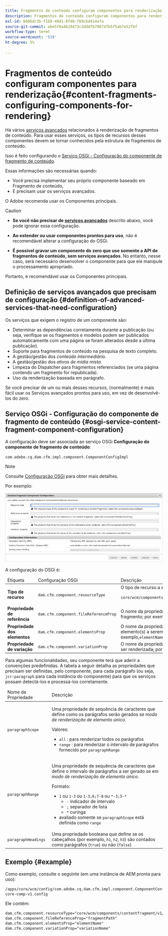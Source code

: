 ```yaml
---
title: Fragmentos de conteúdo configuram componentes para renderização
description: Fragmentos de conteúdo configuram componentes para renderização
exl-id: 6606dc3b-f1b8-4941-8fd0-f69cbd414afa
source-git-commit: abe5f8a4b19473c3dddfb79674fb5f5ab7e52fbf
workflow-type: tm+mt
source-wordcount: '519'
ht-degree: 5%

---
```


# Fragmentos de conteúdo configuram componentes para renderização{#content-fragments-configuring-components-for-rendering}

Há vários [serviços avançados](#definition-of-advanced-services-that-need-configuration) relacionados à renderização de fragmentos de conteúdo. Para usar esses serviços, os tipos de recursos desses componentes devem se tornar conhecidos pela estrutura de fragmentos de conteúdo.

Isso é feito configurando o [Serviço OSGi - Configuração do componente de fragmento de conteúdo](#osgi-service-content-fragment-component-configuration).

Essas informações são necessárias quando:

* Você precisa implementar seu próprio componente baseado em Fragmento de conteúdo,
* E precisam usar os serviços avançados.

O Adobe recomenda usar os Componentes principais.

>[!CAUTION]
>
>* **Se você não precisar de [serviços avançados](#definition-of-advanced-services-that-need-configuration)** descrito abaixo, você pode ignorar essa configuração.
>
>* **Ao estender ou usar componentes prontos para uso**, não é recomendável alterar a configuração do OSGi.
>
>* **É possível gravar um componente do zero que use somente a API de fragmentos de conteúdo, sem serviços avançados**. No entanto, nesse caso, será necessário desenvolver o componente para que ele manipule o processamento apropriado.
>
>Portanto, é recomendável usar os Componentes principais.

## Definição de serviços avançados que precisam de configuração {#definition-of-advanced-services-that-need-configuration}

Os serviços que exigem o registro de um componente são:

* Determinar as dependências corretamente durante a publicação (ou seja, verifique se os fragmentos e modelos podem ser publicados automaticamente com uma página se foram alterados desde a última publicação).
* Suporte para fragmentos de conteúdo na pesquisa de texto completo.
* A gestão/gestão dos *conteúdo intermediário.*
* A gestão/gestão dos *ativos de mídia mista.*
* Limpeza do Dispatcher para fragmentos referenciados (se uma página contendo um fragmento for republicada).
* Uso da renderização baseada em parágrafo.

Se você precisar de um ou mais desses recursos, (normalmente) é mais fácil usar os Serviços avançados prontos para uso, em vez de desenvolvê-los do zero.

## Serviço OSGi - Configuração do componente de fragmento de conteúdo {#osgi-service-content-fragment-component-configuration}

A configuração deve ser associada ao serviço OSGi **Configuração do componente de fragmento de conteúdo**:

`com.adobe.cq.dam.cfm.impl.component.ComponentConfigImpl`

>[!NOTE]
>
>Consulte [Configuração OSGi](/help/implementing/deploying/overview.md#osgi-configuration) para obter mais detalhes.

Por exemplo:

![Configuração do componente Fragmento de conteúdo da configuração do OSGi](assets/cf-component-configuration-osgi.png)

A configuração do OSGi é:

<table>
 <thead>
  <tr>
   <td>Etiqueta</td>
   <td>Configuração OSGi<br /> </td>
   <td>Descrição</td>
  </tr>
 </thead>
 <tbody>
  <tr>
   <td><strong>Tipo de recurso</strong></td>
   <td><code>dam.cfm.component.resourceType</code></td>
   <td>O tipo de recurso a ser registrado; por exemplo, <br /> <p><span class="cmp-examples-demo__property-value"><code>core/wcm/components/contentfragment/v1/contentfragment</code></code></p> </td>
  </tr>
  <tr>
   <td><strong>Propriedade de referência</strong></td>
   <td><code>dam.cfm.component.fileReferenceProp</code></td>
   <td>O nome da propriedade que contém a referência ao fragmento; por exemplo, <code>fragmentPath</code> ou <code>fileReference</code></td>
  </tr>
  <tr>
   <td><strong>Propriedade dos elementos</strong></td>
   <td><code>dam.cfm.component.elementsProp</code></td>
   <td>O nome da propriedade que contém o(s) nome(s) do(s) elemento(s) a serem renderizados; por exemplo,<code>elementName</code></td>
  </tr>
  <tr>
   <td><strong>Propriedade de variação</strong><br /> </td>
   <td><code>dam.cfm.component.variationProp</code></td>
   <td>O nome da propriedade que contém o nome da variação a ser renderizada; por exemplo,<code>variationName</code></td>
  </tr>
 </tbody>
</table>

Para algumas funcionalidades, seu componente terá que aderir a convenções predefinidas. A tabela a seguir detalha as propriedades que precisam ser definidas, pelo componente, para cada parágrafo (ou seja, `jcr:paragraph` para cada instância do componente) para que os serviços possam detectá-los e processá-los corretamente.

<table>
 <thead>
  <tr>
   <td>Nome da Propriedade</td>
   <td>Descrição</td>
  </tr>
 </thead>
 <tbody>
  <tr>
   <td><code>paragraphScope</code></td>
   <td><p>Uma propriedade de sequência de caracteres que define como os parágrafos serão gerados se <em>modo de renderização de elemento único</em>.</p> <p>Valores:</p>
    <ul>
     <li><code>all</code> : para renderizar todos os parágrafos</li>
     <li><code>range</code> : para renderizar o intervalo de parágrafos fornecido por <code>paragraphRange</code></li>
    </ul> </td>
  </tr>
  <tr>
   <td><code>paragraphRange</code></td>
   <td><p>Uma propriedade de sequência de caracteres que define o intervalo de parágrafos a ser gerado se em <em>modo de renderização de elemento único</em>.</p> <p>Formato:</p>
    <ul>
     <li><code>1</code> ou <code>1-3</code> ou <code>1-3;6;7-8</code> ou <code>*-3;5-*</code>
     <ul>
       <li><code>-</code> indicador de intervalo</li>
       <li><code>;</code> separador de lista</li>
       <li><code>*</code> curinga</li>
     </ul>
     </li>
     <li>avaliado somente se <code>paragraphScope</code> está definida como <code>range</code></li>
    </ul> </td>
  </tr>
  <tr>
   <td><code>paragraphHeadings</code></td>
   <td>Uma propriedade booleana que define se os cabeçalhos (por exemplo, <code>h1</code>, <code>h2</code>, <code>h3</code>) são contados como parágrafos (<code>true</code>) ou não (<code>false</code>)</td>
  </tr>
 </tbody>
</table>

## Exemplo {#example}

Como exemplo, consulte o seguinte (em uma instância de AEM pronta para uso):

```
/apps/core/wcm/config/com.adobe.cq.dam.cfm.impl.component.ComponentConfigImpl-core-comp-v1.config
```

Ele contém:

```
dam.cfm.component.resourceType="core/wcm/components/contentfragment/v1/contentfragment"
dam.cfm.component.fileReferenceProp="fragmentPath"
dam.cfm.component.elementsProp="elementName"
dam.cfm.component.variationProp="variationName"
```
